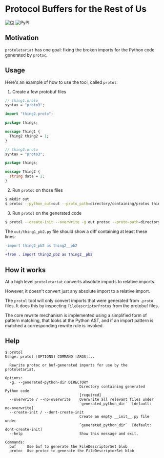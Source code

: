 # Protocol Buffers for the Rest of Us

[![CI](https://github.com/cpcloud/protoletariat/actions/workflows/ci.yml/badge.svg?branch=main)](https://github.com/cpcloud/protoletariat/actions/workflows/ci.yml)
![PyPI](https://img.shields.io/pypi/v/protoletariat?color=blue)

## Motivation

`protoletariat` has one goal: fixing the broken imports for the Python code
generated by `protoc`.

## Usage

Here's an example of how to use the tool, called `protol`:

1. Create a few protobuf files

```protobuf
// thing1.proto
syntax = "proto3";

import "thing2.proto";

package things;

message Thing1 {
  Thing2 thing2 = 1;
}
```

```protobuf
// thing2.proto
syntax = "proto3";

package things;

message Thing2 {
  string data = 1;
}
```

2. Run `protoc` on those files

```sh
$ mkdir out
$ protoc --python_out=out --proto_path=directory/containing/protos thing1.proto thing2.proto
```

3. Run `protol` on the generated code

```sh
$ protol --create-init --overwrite -g out protoc --proto-path=directory/containing/protos thing1.proto thing2.proto
```

The `out/thing1_pb2.py` file should show a diff containing at least these lines:

```patch
-import thing2_pb2 as thing2__pb2
-
+from . import thing2_pb2 as thing2__pb2
```

## How it works

At a high level `protoletariat` converts absolute imports to relative imports.

However, it doesn't convert just any absolute import to a relative import.

The `protol` tool will only convert imports that were generated from `.proto` files. It
does this by inspecting `FileDescriptorProtos` from the protobuf files.

The core rewrite mechanism is implemented using a simplified form of pattern
matching, that looks at the Python AST, and if an import pattern is matched a
corresponding rewrite rule is invoked.

## Help

```
$ protol
Usage: protol [OPTIONS] COMMAND [ARGS]...

  Rewrite protoc or buf-generated imports for use by the protoletariat.

Options:
  -g, --generated-python-dir DIRECTORY
                                  Directory containing generated Python code
                                  [required]
  --overwrite / --no-overwrite    Overwrite all relevant files under
                                  `generated_python_dir`  [default: no-overwrite]
  --create-init / --dont-create-init
                                  Create an empty __init__.py file under
                                  `generated_python_dir`  [default: dont-create-init]
  --help                          Show this message and exit.

Commands:
  buf     Use buf to generate the FileDescriptorSet blob
  protoc  Use protoc to generate the FileDescriptorSet blob
```

